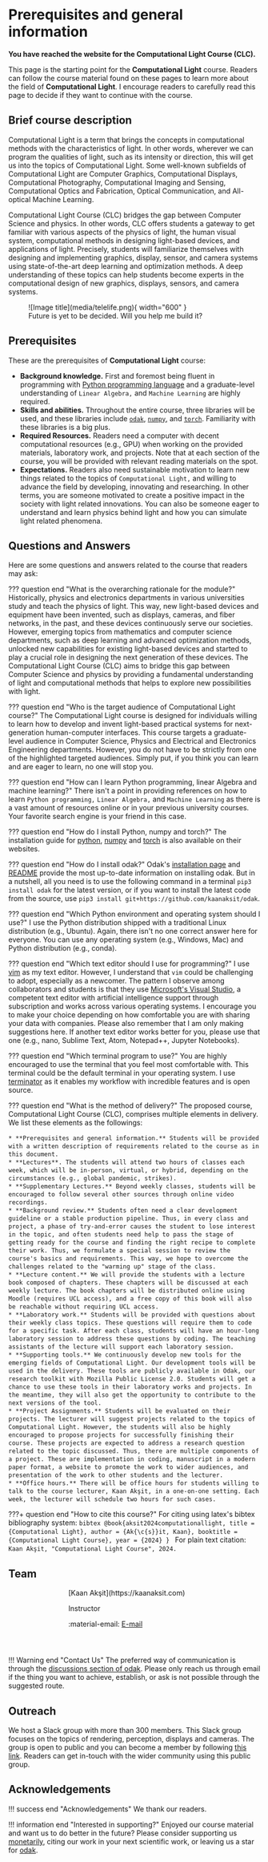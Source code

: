 # Prerequisites and general information

**You have reached the website for the Computational Light Course (CLC).**

This page is the starting point for the **Computational Light** course.
Readers can follow the course material found on these pages to learn more about the field of **Computational Light**.
I encourage readers to carefully read this page to decide if they want to continue with the course.


## Brief course description
Computational Light is a term that brings the concepts in computational methods with the characteristics of light. In other words, wherever we can program the qualities of light, such as its intensity or direction, this will get us into the topics of Computational Light. Some well-known subfields of Computational Light are Computer Graphics, Computational Displays, Computational Photography, Computational Imaging and Sensing, Computational Optics and Fabrication, Optical Communication, and All-optical Machine Learning.

Computational Light Course (CLC) bridges the gap between Computer Science and physics. In other words, CLC offers students a gateway to get familiar with various aspects of the physics of light, the human visual system, computational methods in designing light-based devices, and applications of light. Precisely, students will familiarize themselves with designing and implementing graphics, display, sensor, and camera systems using state-of-the-art deep learning and optimization methods. A deep understanding of these topics can help students become experts in the computational design of new graphics, displays, sensors, and camera systems.


<figure markdown>
  ![Image title](media/telelife.png){ width="600" }
  <figcaption>Future is yet to be decided. Will you help me build it?</figcaption>
</figure>


## Prerequisites
These are the prerequisites of **Computational Light** course:


- **Background knowledge.** First and foremost being fluent in programming with [Python programming language](https://www.python.org/) and a graduate-level understanding of `Linear Algebra,` and  `Machine Learning` are highly required.
- **Skills and abilities.** Throughout the entire course, three libraries will be used, and these libraries include [`odak`](https://github.com/kaanaksit/odak), [`numpy`](https://numpy.org/), and [`torch`](https://pytorch.org/).
Familiarity with these libraries is a big plus.
- **Required Resources.** Readers need a computer with decent computational resources (e.g., GPU) when working on the provided materials, laboratory work, and projects. 
Note that at each section of the course, you will be provided with relevant reading materials on the spot.
- **Expectations.** Readers also need sustainable motivation to learn new things related to the topics of `Computational Light,` and willing to advance the field by developing, innovating and researching. 
In other terms, you are someone motivated to create a positive impact in the society with light related innovations. 
You can also be someone eager to understand and learn physics behind light and how you can simulate light related phenomena.


## Questions and Answers
Here are some questions and answers related to the course that readers may ask:


??? question end "What is the overarching rationale for the module?"
    Historically, physics and electronics departments in various universities study and teach the physics of light.
    This way, new light-based devices and equipment have been invented, such as displays, cameras, and fiber networks, in the past, and these devices continuously serve our societies.
    However, emerging topics from mathematics and computer science departments, such as deep learning and advanced optimization methods, unlocked new capabilities for existing light-based devices and started to play a crucial role in designing the next generation of these devices.
    The Computational Light Course (CLC) aims to bridge this gap between Computer Science and physics by providing a fundamental understanding of light and computational methods that helps to explore new possibilities with light.


??? question end "Who is the target audience of Computational Light course?"
    The Computational Light course is designed for individuals willing to learn how to develop and invent light-based practical systems for next-generation human-computer interfaces.
    This course targets a graduate-level audience in Computer Science, Physics and Electrical and Electronics Engineering departments. 
    However, you do not have to be strictly from one of the highlighted targeted audiences.
    Simply put, if you think you can learn and are eager to learn, no one will stop you.


??? question end "How can I learn Python programming, linear Algebra and machine learning?"
    There isn't a point in providing references on how to learn `Python programming,` `Linear Algebra,` and `Machine Learning` as there is a vast amount of resources online or in your previous university courses.
    Your favorite search engine is your friend in this case.


??? question end "How do I install Python, numpy and torch?"
    The installation guide for [python](https://www.python.org/), [numpy](https://numpy.org/) and [torch](https://pytorch.org/) is also available on their websites.


??? question end "How do I install odak?"
      Odak's [installation page](http://127.0.0.1:8000/odak/installation/) and [README](https://github.com/kaanaksit/odak) provide the most up-to-date information on installing odak.
      But in a nutshell, all you need is to use the following command in a terminal `pip3 install odak` for the latest version, or if you want to install the latest code from the source, use `pip3 install git+https://github.com/kaanaksit/odak`.

??? question end "Which Python environment and operating system should I use?"
    I use the Python distribution shipped with a traditional Linux distribution (e.g., Ubuntu).
    Again, there isn't no one correct answer here for everyone.
    You can use any operating system (e.g., Windows, Mac) and Python distribution (e.g., conda).


??? question end "Which text editor should I use for programming?"
    I use [vim](https://www.vim.org/) as my text editor.
    However, I understand that `vim` could be challenging to adopt, especially as a newcomer.
    The pattern I observe among collaborators and students is that they use [Microsoft's Visual Studio](https://visualstudio.microsoft.com), a competent text editor with artificial intelligence support through subscription and works across various operating systems.
    I encourage you to make your choice depending on how comfortable you are with sharing your data with companies.
    Please also remember that I am only making suggestions here.
    If another text editor works better for you, please use that one (e.g., nano, Sublime Text, Atom, Notepad++, Jupyter Notebooks).


??? question end "Which terminal program to use?"
    You are highly encouraged to use the terminal that you feel most comfortable with.
    This terminal could be the default terminal in your operating system.
    I use [terminator](https://gnome-terminator.org/) as it enables my workflow with incredible features and is open source.


??? question end "What is the method of delivery?"
    The proposed course, Computational Light Course (CLC), comprises multiple elements in delivery. We list these elements as the followings:

    * **Prerequisites and general information.** Students will be provided with a written description of requirements related to the course as in this document.
    * **Lectures**. The students will attend two hours of classes each week, which will be in-person, virtual, or hybrid, depending on the circumstances (e.g., global pandemic, strikes).
    * **Supplementary Lectures.** Beyond weekly classes, students will be encouraged to follow several other sources through online video recordings.
    * **Background review.** Students often need a clear development guideline or a stable production pipeline. Thus, in every class and project, a phase of try-and-error causes the student to lose interest in the topic, and often students need help to pass the stage of getting ready for the course and finding the right recipe to complete their work. Thus, we formulate a special session to review the course's basics and requirements. This way, we hope to overcome the challenges related to the "warming up" stage of the class.
    * **Lecture content.** We will provide the students with a lecture book composed of chapters. These chapters will be discussed at each weekly lecture. The book chapters will be distributed online using Moodle (requires UCL access), and a free copy of this book will also be reachable without requiring UCL access.
    * **Laboratory work.** Students will be provided with questions about their weekly class topics. These questions will require them to code for a specific task. After each class, students will have an hour-long laboratory session to address these questions by coding. The teaching assistants of the lecture will support each laboratory session.
    * **Supporting tools.** We continuously develop new tools for the emerging fields of Computational Light. Our development tools will be used in the delivery. These tools are publicly available in Odak, our research toolkit with Mozilla Public License 2.0. Students will get a chance to use these tools in their laboratory works and projects. In the meantime, they will also get the opportunity to contribute to the next versions of the tool.
    * **Project Assignments.** Students will be evaluated on their projects. The lecturer will suggest projects related to the topics of Computational Light. However, the students will also be highly encouraged to propose projects for successfully finishing their course. These projects are expected to address a research question related to the topic discussed. Thus, there are multiple components of a project. These are implementation in coding, manuscript in a modern paper format, a website to promote the work to wider audiences, and presentation of the work to other students and the lecturer.
    * **Office hours.** There will be office hours for students willing to talk to the course lecturer, Kaan Akşit, in a one-on-one setting. Each week, the lecturer will schedule two hours for such cases.


???+ question end "How to cite this course?"
    For citing using latex's bibtex bibliography system:
    ```bibtex
    @book{aksit2024computationallight,
      title = {Computational Light},
      author = {Ak{\c{s}}it, Kaan},
      booktitle = {Computational Light Course},
      year = {2024}
    }
    ```
    For plain text citation: `Kaan Akşit, "Computational Light Course", 2024.` 


## Team

<div style="float: left; height:120px;" class="boxed">
<img align='left' src="https://kaanaksit.com/assets/img/kaan_aksit.png" width="120" alt/>
</div>
[Kaan Akşit](https://kaanaksit.com)

Instructor

:material-email: [E-mail](mailto:k.aksit@ucl.ac.uk)
<br clear="left"/>

!!! Warning end "Contact Us"
    The preferred way of communication is through the [discussions section of odak](https://github.com/kaanaksit/odak/discussions).
    Please only reach us through email if the thing you want to achieve, establish, or ask is not possible through the suggested route.


## Outreach
We host a Slack group with more than 300 members.
This Slack group focuses on the topics of rendering, perception, displays and cameras.
The group is open to public and you can become a member by following [this link](https://complightlab.com/outreach/).
Readers can get in-touch with the wider community using this public group.



## Acknowledgements


!!! success end "Acknowledgements"
    We thank our readers.

!!! information end "Interested in supporting?"
    Enjoyed our course material and want us to do better in the future?
    Please consider supporting us [monetarily](https://github.com/sponsors/kaanaksit), citing our work in your next scientific work, or leaving us a star for [odak](https://github.com/kaanaksit/odak/).
